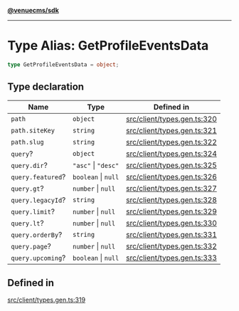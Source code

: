 [**@venuecms/sdk**](../Index.md)

***

# Type Alias: GetProfileEventsData

```ts
type GetProfileEventsData = object;
```

## Type declaration

| Name | Type | Defined in |
| ------ | ------ | ------ |
| `path` | `object` | [src/client/types.gen.ts:320](https://github.com/venuecms/sdk/blob/5ffcc8d3f9c61b78cab459f936084b3f631fac13/src/client/types.gen.ts#L320) |
| `path.siteKey` | `string` | [src/client/types.gen.ts:321](https://github.com/venuecms/sdk/blob/5ffcc8d3f9c61b78cab459f936084b3f631fac13/src/client/types.gen.ts#L321) |
| `path.slug` | `string` | [src/client/types.gen.ts:322](https://github.com/venuecms/sdk/blob/5ffcc8d3f9c61b78cab459f936084b3f631fac13/src/client/types.gen.ts#L322) |
| `query`? | `object` | [src/client/types.gen.ts:324](https://github.com/venuecms/sdk/blob/5ffcc8d3f9c61b78cab459f936084b3f631fac13/src/client/types.gen.ts#L324) |
| `query.dir`? | `"asc"` \| `"desc"` | [src/client/types.gen.ts:325](https://github.com/venuecms/sdk/blob/5ffcc8d3f9c61b78cab459f936084b3f631fac13/src/client/types.gen.ts#L325) |
| `query.featured`? | `boolean` \| `null` | [src/client/types.gen.ts:326](https://github.com/venuecms/sdk/blob/5ffcc8d3f9c61b78cab459f936084b3f631fac13/src/client/types.gen.ts#L326) |
| `query.gt`? | `number` \| `null` | [src/client/types.gen.ts:327](https://github.com/venuecms/sdk/blob/5ffcc8d3f9c61b78cab459f936084b3f631fac13/src/client/types.gen.ts#L327) |
| `query.legacyId`? | `string` | [src/client/types.gen.ts:328](https://github.com/venuecms/sdk/blob/5ffcc8d3f9c61b78cab459f936084b3f631fac13/src/client/types.gen.ts#L328) |
| `query.limit`? | `number` \| `null` | [src/client/types.gen.ts:329](https://github.com/venuecms/sdk/blob/5ffcc8d3f9c61b78cab459f936084b3f631fac13/src/client/types.gen.ts#L329) |
| `query.lt`? | `number` \| `null` | [src/client/types.gen.ts:330](https://github.com/venuecms/sdk/blob/5ffcc8d3f9c61b78cab459f936084b3f631fac13/src/client/types.gen.ts#L330) |
| `query.orderBy`? | `string` | [src/client/types.gen.ts:331](https://github.com/venuecms/sdk/blob/5ffcc8d3f9c61b78cab459f936084b3f631fac13/src/client/types.gen.ts#L331) |
| `query.page`? | `number` \| `null` | [src/client/types.gen.ts:332](https://github.com/venuecms/sdk/blob/5ffcc8d3f9c61b78cab459f936084b3f631fac13/src/client/types.gen.ts#L332) |
| `query.upcoming`? | `boolean` \| `null` | [src/client/types.gen.ts:333](https://github.com/venuecms/sdk/blob/5ffcc8d3f9c61b78cab459f936084b3f631fac13/src/client/types.gen.ts#L333) |

## Defined in

[src/client/types.gen.ts:319](https://github.com/venuecms/sdk/blob/5ffcc8d3f9c61b78cab459f936084b3f631fac13/src/client/types.gen.ts#L319)
